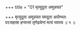 +++
title = "01 मृत्युदूता अमून्नयत"

+++
मृत्युदूता अमून्नयत यमदूता अपोम्भतः  
परःसहस्रा हन्यन्तां तृणेढ्येनां मत्यं भवस्य ॥ १ ॥